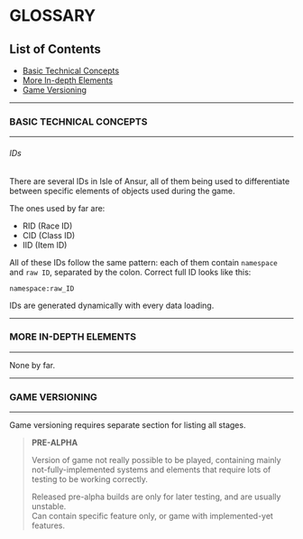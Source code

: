 # GLOSSARY

## List of Contents

* [Basic Technical Concepts](glossary.md#basic-technical-concepts)
* [More In-depth Elements](glossary.md#more-in-depth-elements)
* [Game Versioning](glossary.md#game-versioning)

---

### BASIC TECHNICAL CONCEPTS

---

###### IDs
There are several IDs in Isle of Ansur, all of them being used to differentiate
between specific elements of objects used during the game.

The ones used by far are:
* RID (Race ID)
* CID (Class ID)
* IID (Item ID)

All of these IDs follow the same pattern: each of them contain `namespace` and
`raw ID`, separated by the colon. Correct full ID looks like this:

`namespace:raw_ID`

IDs are generated dynamically with every data loading.

---

### MORE IN-DEPTH ELEMENTS 

---
None by far.

---

### GAME VERSIONING

---

Game versioning requires separate section for listing all stages.

> **PRE-ALPHA**
> 
> Version of game not really possible to be played, containing mainly not-fully-implemented 
> systems and elements that require lots of testing to be working correctly.
> 
> Released pre-alpha builds are only for later testing, and are usually unstable.<br>
> Can contain specific feature only, or game with implemented-yet features.